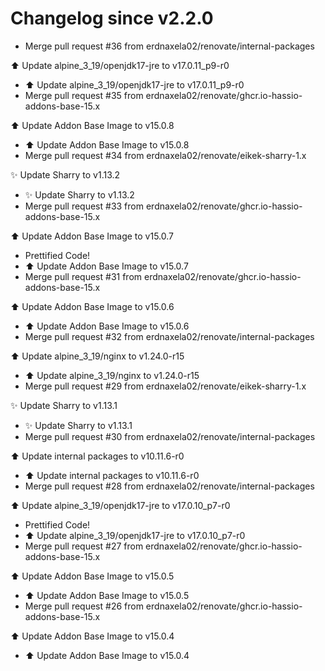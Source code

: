 # Changelog since v2.2.0
- Merge pull request #36 from erdnaxela02/renovate/internal-packages

⬆️ Update alpine_3_19/openjdk17-jre to v17.0.11_p9-r0 
- ⬆️ Update alpine_3_19/openjdk17-jre to v17.0.11_p9-r0 
- Merge pull request #35 from erdnaxela02/renovate/ghcr.io-hassio-addons-base-15.x

⬆️ Update Addon Base Image to v15.0.8 
- ⬆️ Update Addon Base Image to v15.0.8 
- Merge pull request #34 from erdnaxela02/renovate/eikek-sharry-1.x

✨ Update Sharry to v1.13.2 
- ✨ Update Sharry to v1.13.2 
- Merge pull request #33 from erdnaxela02/renovate/ghcr.io-hassio-addons-base-15.x

⬆️ Update Addon Base Image to v15.0.7 
- Prettified Code! 
- ⬆️ Update Addon Base Image to v15.0.7 
- Merge pull request #31 from erdnaxela02/renovate/ghcr.io-hassio-addons-base-15.x

⬆️ Update Addon Base Image to v15.0.6 
- ⬆️ Update Addon Base Image to v15.0.6 
- Merge pull request #32 from erdnaxela02/renovate/internal-packages

⬆️ Update alpine_3_19/nginx to v1.24.0-r15 
- ⬆️ Update alpine_3_19/nginx to v1.24.0-r15 
- Merge pull request #29 from erdnaxela02/renovate/eikek-sharry-1.x

✨ Update Sharry to v1.13.1 
- ✨ Update Sharry to v1.13.1 
- Merge pull request #30 from erdnaxela02/renovate/internal-packages

⬆️ Update internal packages to v10.11.6-r0 
- ⬆️ Update internal packages to v10.11.6-r0 
- Merge pull request #28 from erdnaxela02/renovate/internal-packages

⬆️ Update alpine_3_19/openjdk17-jre to v17.0.10_p7-r0 
- Prettified Code! 
- ⬆️ Update alpine_3_19/openjdk17-jre to v17.0.10_p7-r0 
- Merge pull request #27 from erdnaxela02/renovate/ghcr.io-hassio-addons-base-15.x

⬆️ Update Addon Base Image to v15.0.5 
- ⬆️ Update Addon Base Image to v15.0.5 
- Merge pull request #26 from erdnaxela02/renovate/ghcr.io-hassio-addons-base-15.x

⬆️ Update Addon Base Image to v15.0.4 
- ⬆️ Update Addon Base Image to v15.0.4 
